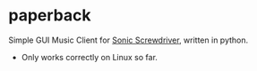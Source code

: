 # paperback
Simple GUI Music Client for [Sonic Screwdriver](https://github.com/yuckdevchan/sonic-screwdriver), written in python.
- Only works correctly on Linux so far.
